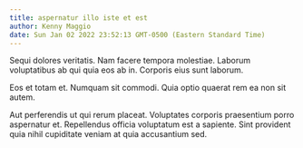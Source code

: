 ```yaml
---
title: aspernatur illo iste et est
author: Kenny Maggio
date: Sun Jan 02 2022 23:52:13 GMT-0500 (Eastern Standard Time)
---
```

Sequi dolores veritatis. Nam facere tempora molestiae. Laborum voluptatibus ab qui quia eos ab in. Corporis eius sunt laborum.

 Eos et totam et. Numquam sit commodi. Quia optio quaerat rem ea non sit autem.

 Aut perferendis ut qui rerum placeat. Voluptates corporis praesentium porro aspernatur et. Repellendus officia voluptatum est a sapiente. Sint provident quia nihil cupiditate veniam at quia accusantium sed.